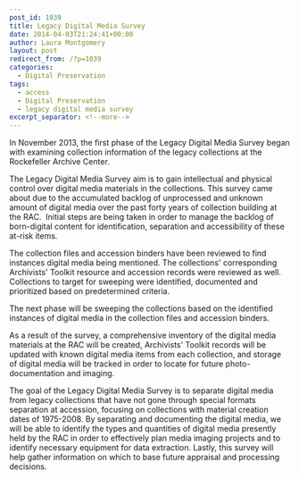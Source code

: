 ```yaml
---
post_id: 1039
title: Legacy Digital Media Survey
date: 2014-04-03T21:24:41+00:00
author: Laura Montgomery
layout: post
redirect_from: /?p=1039
categories:
  - Digital Preservation
tags:
  - access
  - Digital Preservation
  - legacy digital media survey
excerpt_separator: <!--more-->
---
```

In November 2013, the first phase of the Legacy Digital Media Survey began with examining collection information of the legacy collections at the Rockefeller Archive Center.

The Legacy Digital Media Survey aim is to gain intellectual and physical control over digital media materials in the collections. This survey came about due to the accumulated backlog of unprocessed and unknown amount of digital media over the past forty years of collection building at the RAC.  Initial steps are being taken in order to manage the backlog of born-digital content for identification, separation and accessibility of these at-risk items.<!--more-->

The collection files and accession binders have been reviewed to find instances digital media being mentioned. The collections' corresponding Archivists' Toolkit resource and accession records were reviewed as well. Collections to target for sweeping were identified, documented and prioritized based on predetermined criteria.

The next phase will be sweeping the collections based on the identified instances of digital media in the collection files and accession binders.

As a result of the survey, a comprehensive inventory of the digital media materials at the RAC will be created, Archivists' Toolkit records will be updated with known digital media items from each collection, and storage of digital media will be tracked in order to locate for future photo-documentation and imaging.

The goal of the Legacy Digital Media Survey is to separate digital media from legacy collections that have not gone through special formats separation at accession, focusing on collections with material creation dates of 1975-2008. By separating and documenting the digital media, we will be able to identify the types and quantities of digital media presently held by the RAC in order to effectively plan media imaging projects and to identify necessary equipment for data extraction. Lastly, this survey will help gather information on which to base future appraisal and processing decisions.
